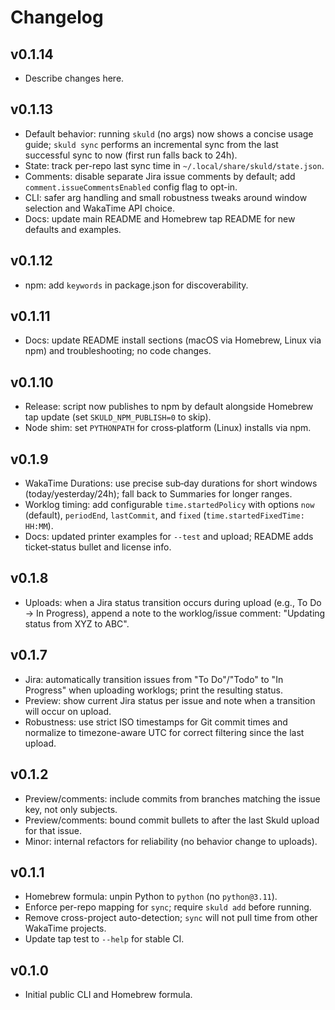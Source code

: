 # Changelog

## v0.1.14
- Describe changes here.


## v0.1.13
- Default behavior: running `skuld` (no args) now shows a concise usage guide; `skuld sync` performs an incremental sync from the last successful sync to now (first run falls back to 24h).
- State: track per-repo last sync time in `~/.local/share/skuld/state.json`.
- Comments: disable separate Jira issue comments by default; add `comment.issueCommentsEnabled` config flag to opt-in.
- CLI: safer arg handling and small robustness tweaks around window selection and WakaTime API choice.
- Docs: update main README and Homebrew tap README for new defaults and examples.


## v0.1.12
- npm: add `keywords` in package.json for discoverability.

## v0.1.11
- Docs: update README install sections (macOS via Homebrew, Linux via npm) and troubleshooting; no code changes.

## v0.1.10
- Release: script now publishes to npm by default alongside Homebrew tap update (set `SKULD_NPM_PUBLISH=0` to skip).
- Node shim: set `PYTHONPATH` for cross‑platform (Linux) installs via npm.

## v0.1.9
- WakaTime Durations: use precise sub‑day durations for short windows (today/yesterday/24h); fall back to Summaries for longer ranges.
- Worklog timing: add configurable `time.startedPolicy` with options `now` (default), `periodEnd`, `lastCommit`, and `fixed` (`time.startedFixedTime: HH:MM`).
- Docs: updated printer examples for `--test` and upload; README adds ticket‑status bullet and license info.

## v0.1.8
- Uploads: when a Jira status transition occurs during upload (e.g., To Do → In Progress), append a note to the worklog/issue comment: "Updating status from XYZ to ABC".


## v0.1.7
- Jira: automatically transition issues from "To Do"/"Todo" to "In Progress" when uploading worklogs; print the resulting status.
- Preview: show current Jira status per issue and note when a transition will occur on upload.
- Robustness: use strict ISO timestamps for Git commit times and normalize to timezone-aware UTC for correct filtering since the last upload.


## v0.1.2
- Preview/comments: include commits from branches matching the issue key, not only subjects.
- Preview/comments: bound commit bullets to after the last Skuld upload for that issue.
- Minor: internal refactors for reliability (no behavior change to uploads).

## v0.1.1
- Homebrew formula: unpin Python to `python` (no `python@3.11`).
- Enforce per-repo mapping for `sync`; require `skuld add` before running.
- Remove cross-project auto-detection; `sync` will not pull time from other WakaTime projects.
- Update tap test to `--help` for stable CI.

## v0.1.0
- Initial public CLI and Homebrew formula.

